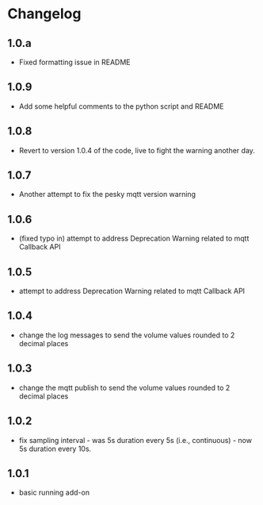 # Changelog

## 1.0.a
- Fixed formatting issue in README

## 1.0.9
- Add some helpful comments to the python script and README

## 1.0.8
- Revert to version 1.0.4 of the code, live to fight the warning another day.

## 1.0.7
- Another attempt to fix the pesky mqtt version warning

## 1.0.6
- (fixed typo in) attempt to address Deprecation Warning related to mqtt Callback API 

## 1.0.5
- attempt to address Deprecation Warning related to mqtt Callback API 

## 1.0.4
- change the log messages to send the volume values rounded to 2 decimal places

## 1.0.3
- change the mqtt publish to send the volume values rounded to 2 decimal places

## 1.0.2
- fix sampling interval - was 5s duration every 5s (i.e., continuous) - now 5s duration every 10s.

## 1.0.1
- basic running add-on
